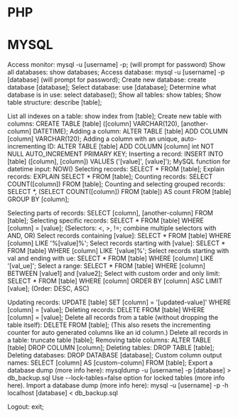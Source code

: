 # PHP




# MYSQL

Access monitor:           mysql -u [username] -p; (will prompt for password)
Show all databases:       show databases;
Access database:          mysql -u [username] -p [database] (will prompt for password);
Create new database:      create database [database];
Select database:          use [database];
Determine what database is in use: select database();
Show all tables:          show tables;
Show table structure:     describe [table];

List all indexes on a table:    show index from [table];
Create new table with columns:  CREATE TABLE [table] ([column] VARCHAR(120), [another-column] DATETIME);
Adding a column:                ALTER TABLE [table] ADD COLUMN [column] VARCHAR(120);
Adding a column with an unique, auto-incrementing ID: ALTER TABLE [table] ADD COLUMN [column] int NOT NULL AUTO_INCREMENT PRIMARY KEY;
Inserting a record:             INSERT INTO [table] ([column], [column]) VALUES ('[value]', [value]');
MySQL function for datetime input: NOW()
Selecting records:              SELECT * FROM [table];
Explain records:                EXPLAIN SELECT * FROM [table];
Counting records:               SELECT COUNT([column]) FROM [table];
Counting and selecting grouped records: SELECT *, (SELECT COUNT([column]) FROM [table]) AS count FROM [table] GROUP BY [column];

Selecting parts of records:           SELECT [column], [another-column] FROM [table];
Selecting specific records:           SELECT * FROM [table] WHERE [column] = [value]; (Selectors: <, >, !=; combine multiple selectors with AND, OR)
Select records containing [value]:    SELECT * FROM [table] WHERE [column] LIKE '%[value]%';
Select records starting with [value]: SELECT * FROM [table] WHERE [column] LIKE '[value]%';
Select records starting with val and ending with ue: SELECT * FROM [table] WHERE [column] LIKE '[val_ue]';
Select a range: SELECT * FROM [table] WHERE [column] BETWEEN [value1] and [value2];
Select with custom order and only limit: SELECT * FROM [table] WHERE [column] ORDER BY [column] ASC LIMIT [value]; (Order: DESC, ASC)

Updating records:          UPDATE [table] SET [column] = '[updated-value]' WHERE [column] = [value];
Deleting records:          DELETE FROM [table] WHERE [column] = [value];
Delete all records from a table (without dropping the table itself): DELETE FROM [table]; (This also resets the incrementing counter for auto generated columns like an id column.)
Delete all records in a table: truncate table [table];
Removing table columns:    ALTER TABLE [table] DROP COLUMN [column];
Deleting tables:           DROP TABLE [table];
Deleting databases:        DROP DATABASE [database];
Custom column output names: SELECT [column] AS [custom-column] FROM [table];
Export a database dump (more info here): mysqldump -u [username] -p [database] > db_backup.sql
Use --lock-tables=false option for locked tables (more info here).
Import a database dump (more info here): mysql -u [username] -p -h localhost [database] < db_backup.sql
 
Logout: exit;
